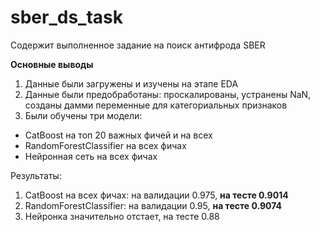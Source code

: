 # sber_ds_task
Содержит выполненное задание на поиск  антифрода SBER


**Основные выводы**

1. Данные были загружены и изучены на этапе EDA
2. Данные были предобработаны: проскалированы, устранены NaN, созданы дамми переменные для категориальных признаков
3. Были обучены три модели:
  - CatBoost на топ 20 важных фичей и на всех
  - RandomForestClassifier на всех фичах
  - Нейронная сеть на всех фичах

Результаты: 
 1. CatBoost на всех фичах: на валидации 0.975, **на тесте 0.9014**
 2. RandomForestClassifier: на валидации 0.95, **на тесте 0.9074**
 3. Нейронка значительно отстает, на тесте 0.88
